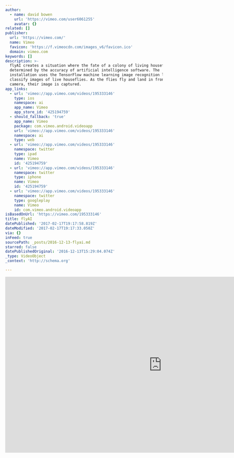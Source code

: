 ```yaml
---
author:
  - name: david bowen
    url: 'https://vimeo.com/user6061255'
    avatar: {}
related: []
publisher:
  url: 'https://vimeo.com/'
  name: Vimeo
  favicon: 'https://f.vimeocdn.com/images_v6/favicon.ico'
  domain: vimeo.com
keywords: []
description: >-
  flyAI creates a situation where the fate of a colony of living houseflies is
  determined by the accuracy of artificial intelligence software. The
  installation uses the TensorFlow machine learning image recognition library to
  classify images of live houseflies. As the flies fly and land in front of a
  camera, their image is captured.
app_links:
  - url: 'vimeo://app.vimeo.com/videos/195333146'
    type: ios
    namespace: ai
    app_name: Vimeo
    app_store_id: '425194759'
  - should_fallback: 'true'
    app_name: Vimeo
    package: com.vimeo.android.videoapp
    url: 'vimeo://app.vimeo.com/videos/195333146'
    namespace: ai
    type: web
  - url: 'vimeo://app.vimeo.com/videos/195333146'
    namespace: twitter
    type: ipad
    name: Vimeo
    id: '425194759'
  - url: 'vimeo://app.vimeo.com/videos/195333146'
    namespace: twitter
    type: iphone
    name: Vimeo
    id: '425194759'
  - url: 'vimeo://app.vimeo.com/videos/195333146'
    namespace: twitter
    type: googleplay
    name: Vimeo
    id: com.vimeo.android.videoapp
isBasedOnUrl: 'https://vimeo.com/195333146'
title: flyAI
datePublished: '2017-02-17T19:17:58.819Z'
dateModified: '2017-02-17T19:17:33.050Z'
via: {}
inFeed: true
sourcePath: _posts/2016-12-13-flyai.md
starred: false
datePublishedOriginal: '2016-12-13T15:29:04.074Z'
_type: VideoObject
_context: 'http://schema.org'

---
```

<iframe src="https://cdn.embedly.com/widgets/media.html?src=https%3A%2F%2Fplayer.vimeo.com%2Fvideo%2F195333146&amp;url=https%3A%2F%2Fvimeo.com%2F195333146&amp;image=https%3A%2F%2Fi.vimeocdn.com%2Fvideo%2F607513521_1280.jpg&amp;key=b7d04c9b404c499eba89ee7072e1c4f7&amp;type=text%2Fhtml&amp;schema=vimeo" width="1000" height="563" scrolling="no" frameborder="0" allowfullscreen="" style=""></iframe>